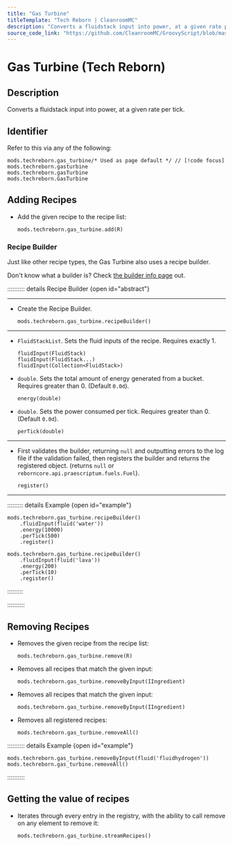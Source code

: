 ```yaml
---
title: "Gas Turbine"
titleTemplate: "Tech Reborn | CleanroomMC"
description: "Converts a fluidstack input into power, at a given rate per tick."
source_code_link: "https://github.com/CleanroomMC/GroovyScript/blob/master/src/main/java/com/cleanroommc/groovyscript/compat/mods/techreborn/GasTurbine.java"
---
```


# Gas Turbine (Tech Reborn)

## Description

Converts a fluidstack input into power, at a given rate per tick.

## Identifier

Refer to this via any of the following:

```groovy:no-line-numbers {1}
mods.techreborn.gas_turbine/* Used as page default */ // [!code focus]
mods.techreborn.gasturbine
mods.techreborn.gasTurbine
mods.techreborn.GasTurbine
```


## Adding Recipes

- Add the given recipe to the recipe list:

    ```groovy:no-line-numbers
    mods.techreborn.gas_turbine.add(R)
    ```


### Recipe Builder

Just like other recipe types, the Gas Turbine also uses a recipe builder.

Don't know what a builder is? Check [the builder info page](../../getting_started/builder.md) out.

:::::::::: details Recipe Builder {open id="abstract"}

---

- Create the Recipe Builder.

    ```groovy:no-line-numbers
    mods.techreborn.gas_turbine.recipeBuilder()
    ```

---

- `FluidStackList`. Sets the fluid inputs of the recipe. Requires exactly 1.

    ```groovy:no-line-numbers
    fluidInput(FluidStack)
    fluidInput(FluidStack...)
    fluidInput(Collection<FluidStack>)
    ```

- `double`. Sets the total amount of energy generated from a bucket. Requires greater than 0. (Default `0.0d`).

    ```groovy:no-line-numbers
    energy(double)
    ```

- `double`. Sets the power consumed per tick. Requires greater than 0. (Default `0.0d`).

    ```groovy:no-line-numbers
    perTick(double)
    ```

---

- First validates the builder, returning `null` and outputting errors to the log file if the validation failed, then registers the builder and returns the registered object. (returns `null` or `reborncore.api.praescriptum.fuels.Fuel`).

    ```groovy:no-line-numbers
    register()
    ```

---

::::::::: details Example {open id="example"}
```groovy:no-line-numbers
mods.techreborn.gas_turbine.recipeBuilder()
    .fluidInput(fluid('water'))
    .energy(10000)
    .perTick(500)
    .register()

mods.techreborn.gas_turbine.recipeBuilder()
    .fluidInput(fluid('lava'))
    .energy(200)
    .perTick(10)
    .register()
```

:::::::::

::::::::::

## Removing Recipes

- Removes the given recipe from the recipe list:

    ```groovy:no-line-numbers
    mods.techreborn.gas_turbine.remove(R)
    ```

- Removes all recipes that match the given input:

    ```groovy:no-line-numbers
    mods.techreborn.gas_turbine.removeByInput(IIngredient)
    ```

- Removes all recipes that match the given input:

    ```groovy:no-line-numbers
    mods.techreborn.gas_turbine.removeByInput(IIngredient)
    ```

- Removes all registered recipes:

    ```groovy:no-line-numbers
    mods.techreborn.gas_turbine.removeAll()
    ```

:::::::::: details Example {open id="example"}
```groovy:no-line-numbers
mods.techreborn.gas_turbine.removeByInput(fluid('fluidhydrogen'))
mods.techreborn.gas_turbine.removeAll()
```

::::::::::

## Getting the value of recipes

- Iterates through every entry in the registry, with the ability to call remove on any element to remove it:

    ```groovy:no-line-numbers
    mods.techreborn.gas_turbine.streamRecipes()
    ```
